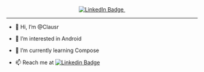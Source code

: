<div id="header" align="center">
  <div id="badges">
    <a href="https://www.linkedin.com/in/clausr/">
      <img src="https://img.shields.io/badge/LinkedIn-blue?style=for-the-badge&logo=linkedin&logoColor=white" alt="LinkedIn Badge"/>
    </a>
    <img src="https://komarev.com/ghpvc/?username=Clausr&style=flat-square&color=blue" alt=""/>
  </div>
</div>

---

- 👋 Hi, I’m @Clausr

- 👀 I’m interested in Android 

- 🌱 I’m currently learning Compose

- 📫 Reach me at [![Linkedin Badge](https://img.shields.io/badge/-kakbar-blue?style=flat&logo=Linkedin&logoColor=white)](https://www.linkedin.com/in/clausr/)


<!---
Clausr/Clausr is a ✨ special ✨ repository because its `README.md` (this file) appears on your GitHub profile.
You can click the Preview link to take a look at your changes.
--->
